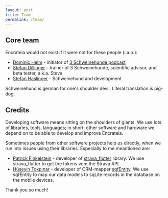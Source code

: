 ```yaml
---
layout: post
title: Team
permalink: /team/
---
```


## Core team

Encrateia would not exist if it were not for these people (i.a.o.):

* [Dominic Helm](https://twitter.com/hellmue) - initiator of
  [3 Schweinehunde podcast](https://3-schweinehun.de)
* [Stefan Dillinger](https://raincastle.blog) - trainer of 3 Schweinehunde,
  scientific advisor, and beta tester, a.k.a. Steve
* [Stefan Haslinger](https://informatom.com) - Schweinehund and development

Schweinehund is german for one's shoulder devil. Literal translation is pig-dog.

## Credits

Developing software means sitting on the shoulders of giants. We use lots of
libraries, tools, languages; in short: other software and hardware we depend
on to be able to develop and improve Encrateia.

Sometimes people from other software projects help us directly, when we run
into issues using their libraries. Especially to me meantioned are:

* [Patrick Finkelstein](https://github.com/BirdyF) - developer of
  [strava_flutter](https://pub.dev/packages/strava_flutter#-installing-tab-)
  library. We use strava_flutter to get the tokens vom the Strava API.
* [Hüseyin Tokpınar](https://www.linkedin.com/in/huseyin-tokpinar-20ab75a4/) -
  developer of ORM-mapper [sqfEntity](https://pub.dev/packages/sqfentity).
  We use sqfEntity to map our data models to sqLite records in the database on
  the mobile devices.

Thank you so much!
